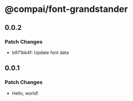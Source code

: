 # @compai/font-grandstander

## 0.0.2

### Patch Changes

- b971bb4f: Update font data

## 0.0.1

### Patch Changes

- Hello, world!
